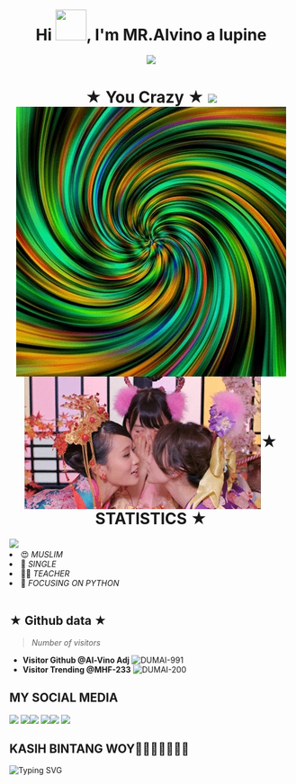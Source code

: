 <h1 align="center">Hi <img src="https://github.com/mitul3737/mitul3737/blob/main/Wave.gif" height="55px" width="55px">, I'm MR.Alvino a lupine</h1>
<!-- Typing SVG by DenverCoder1 - https://github.com/DenverCoder1/readme-typing-svg -->
<p align="center">
<!--   <a href="https://github.com/DenverCoder1/readme-typing-svg"> -->
    <img src="https://readme-typing-svg.herokuapp.com?color=E22FE4&width=380&height=45&lines=Welcome+To+My+Github;You+Know+Who+Is+Handsome;Al+Vino+Adijaya;Nice+To+Meet+You+...&center=true"></a>

</p>
<h1 align="center">★ You Crazy ★ <img src="https://github.com/mitul3737/mitul3737/blob/main/mituls code.gif"
<h1 align="center"><img src="https://raw.githubusercontent.com/Al-Vino/Al-Vino/main/giphy.webp"
<h1 align="center"><img src="https://raw.githubusercontent.com/Al-Vino/Al-Vino/main/giphy%20(1).webp"
<h1 align="center">★ STATISTICS ★</i></b></h3>
<a href="https://github.com/Hunter-alamin"><img width=550 src="https://github-profile-trophy.vercel.app/?username=Hunter-alamin&theme=dracula&no-frame=true&title=Followers,Stars,Commit,Repository,Issues"/></a>
<li> 😍 <i> MUSLIM</i></li>
<li> 🌚 <i> SINGLE</i></li>
<li> 👩‍💻 <i> TEACHER</i></li>
<li> 🌟 <i> FOCUSING ON PYTHON</i></li><br>

## ★ Github data ★
>
> *Number of visitors*
* **Visitor Github @Al-Vino Adj**
![DUMAI-991](https://komarev.com/ghpvc/?username=Dumai-991&color=blue)
* **Visitor Trending @MHF-233**
![DUMAI-200](https://komarev.com/ghpvc/?username=Dumai-200&color=blue)
>
## MY SOCIAL MEDIA
[![](https://img.shields.io/badge/Github-black?logo=Github&logoColor=black&labelColor=white)](https://github.com/Al-Vino) [![](https://img.shields.io/badge/Twitter-yellow?logo=Twitter&logoColor=White&labelColor=white)](https://mobile.twitter.com/AdjAlvino)[![](https://img.shields.io/badge/Telegram-blue?logo=Telegram&logoColor=red&labelColor=white)](https://t.me/mhff_xy)
[![](https://img.shields.io/badge/Facebook-blue?logo=Facebook&logoColor=blue&labelColor=white)](https://www.facebook.com/legend.alvino)[![](https://img.shields.io/badge/Instagram-red?logo=Instagram&logoColor=red&labelColor=white)](https://www.instagram.com/mhff_xy) [![](https://img.shields.io/badge/Whatsapp-CHAT-red?logo=Whatsapp&logoColor=Brightgreen&labelColor=white)](https://wa.me/17154739342?text=Asalamualaikum+kak+Vino+ganteng)
## KASIH BINTANG WOY🌟🌟🌟🌟🌟🌟🌟
![Typing SVG](https://readme-typing-svg.herokuapp.com?lines=Selamat+Bersenang-senang....!+)
